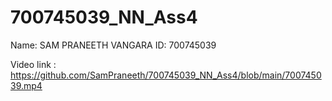 # 700745039_NN_Ass4

Name: SAM PRANEETH VANGARA 
ID: 700745039

Video link : https://github.com/SamPraneeth/700745039_NN_Ass4/blob/main/700745039.mp4

